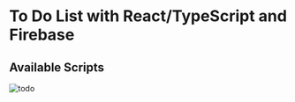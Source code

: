 # To Do List with React/TypeScript and Firebase


## Available Scripts

![todo](https://user-images.githubusercontent.com/77457592/144639495-c1d45586-aec5-4a5c-853b-e40489b738f9.gif)


